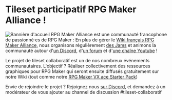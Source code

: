 # Tileset participatif RPG Maker Alliance !
![Bannière d'accueil](https://wiki.rpgmakeralliance.com/images/accueil/banniere.png)
RPG Maker Alliance est une communauté francophone de passionné·es de RPG Maker : En plus de gérer le [Wiki français RPG Maker Alliance](https://wiki.rpgmakeralliance.com/), nous organisons régulièrement [des Jams](https://rpgmakeralliance.itch.io/) et animons la communauté autour d'[un Discord](https://discordapp.com/invite/RrBppaj), d'[un forum](https://rpgmakeralliance.com/) et d'[une chaîne Youtube](https://www.youtube.com/user/FoxFiesta40) !

Le projet de tileset collaboratif est un de nos nombreux événements communautaires. L'objectif ? Réaliser collectivement des ressources graphiques pour RPG Maker qui seront ensuite diffusés gratuitement sur notre Wiki (tout comme notre [RPG Maker VX ace Starter Pack](https://wiki.rpgmakeralliance.com/starterpack))

Envie de rejoindre le projet ? Rejoignez nous [sur Discord](https://discordapp.com/invite/RrBppaj), et demandez à un modérateur de vous ajouter au channel de discussion #tileset-collaboratif


